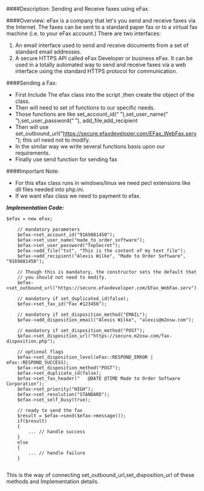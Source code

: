 ####Description:
Sending and Receive faxes using eFax.

####Overview:
eFax is a company that let's you send and receive faxes via the Internet. The faxes can be sent to a standard paper fax or to a virtual fax machine (i.e. to your eFax account.) There are two interfaces:

1. An email interface used to send and receive documents from a set of standard email addresses.<br />
2. A secure HTTPS API called eFax Developer or business eFax. It can be used in a totally automated way to send and receive faxes via a web interface using the standard HTTPS protocol for communication.<br />

####Sending a Fax:
* First Include The efax class into the script ,then create the object of the class.<br />
* Then will need to set of functions to our specific needs.<br />
* Those functions are like set_account_id(“ ”),set_user_name(“ ”),set_user_password(“ ”),
     add_file,add_recipient<br />
* Then will use set_outbound_url("https://secure.efaxdeveloper.com/EFax_WebFax.serv"); this url need not to modify.<br />
* In the similar way we write several functions basis upon our requirements.<br />
* Finally use send function for sending fax

####Important Note:
* For this efax class runs in windows/linux we need pecl extensions like dll files needed into php.ini.<br />
* If we want efax class we need to payment to efax.

**_Implementation Code:_**

```
$efax = new eFax;

    // mandatory parameters
    $efax->set_account_id("9169881450");
    $efax->set_user_name("made_to_order_software");
    $efax->set_user_password("TopSecret");
    $efax->add_file("txt", "This is the content of my text file");
    $efax->add_recipient("Alexis Wilke", "Made to Order Software", "9169881450");

    // Though this is mandatory, the constructor sets the default that
    // you should not need to modify.
    $efax->set_outbound_url("https://secure.efaxdeveloper.com/EFax_WebFax.serv");

    // mandatory if set_duplicated_id(false);
    $efax->set_fax_id("Fax #123456");

    // mandatory if set_disposition_method("EMAIL");
    $efax->add_disposition_email("Alexis Wilke", "alexis@m2osw.com");

    // mandatory if set_disposition_method("POST");
    $efax->set_disposition_url("https://secure.m2osw.com/fax-disposition.php");

    // optional flags
    $efax->set_disposition_level(eFax::RESPOND_ERROR | eFax::RESPOND_SUCCESS);
    $efax->set_disposition_method("POST");
    $efax->set_duplicate_id(false);
    $efax->set_fax_header("   @DATE @TIME Made to Order Software Corporation");
    $efax->set_priority("HIGH");
    $efax->set_resolution("STANDARD");
    $efax->set_self_busy(true);

    // ready to send the fax
    $result = $efax->send($efax->message());
    if($result)
    {
        ... // handle success
    }
    else
    {
        ... // handle failure
    }
    
  ```
  
  This is the way of connecting set_outbound_url,set_disposition_url of these methods and Implementation details.


